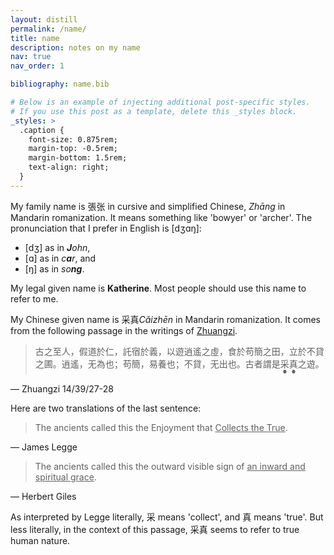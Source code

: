 ```yaml
---
layout: distill
permalink: /name/
title: name
description: notes on my name
nav: true
nav_order: 1

bibliography: name.bib

# Below is an example of injecting additional post-specific styles.
# If you use this post as a template, delete this _styles block.
_styles: >
  .caption {
    font-size: 0.875rem;
    margin-top: -0.5rem;
    margin-bottom: 1.5rem;
    text-align: right;
  }
---
```


My family name is <span lang="zh">張</span><d-footnote>张 in cursive and simplified Chinese, <i>Zhāng</i> in Mandarin romanization</d-footnote>. It means something like 'bowyer' or 'archer'. The pronunciation that I prefer in English is <span style="font-weight: normal;">[dʒɑŋ]</span>: 

- <span style="font-weight: normal;">[dʒ]</span> as in _**J**ohn_, 
- <span style="font-weight: normal;">[ɑ]</span> as in _c**a**r_, and 
- <span style="font-weight: normal;">[ŋ]</span> as in _so**ng**_.

My legal given name is **Katherine**. Most people should use this name to refer to me.

My Chinese given name is <span lang="zh">采真</span><d-footnote><i>Cǎizhēn</i> in Mandarin romanization</d-footnote>. It comes from the following passage in the writings of [Zhuangzi](https://plato.stanford.edu/entries/zhuangzi/).

> <span lang="zh" style="font-style: normal; text-emphasis-position: under;">古之至人，假道於仁，託宿於義，以遊逍遙之虛，食於苟簡之田，立於不貸之圃。逍遙，无為也；苟簡，易養也；不貸，无出也。古者謂是<span style="text-emphasis: circle;">采真</span>之遊。</span>

<div class="caption">
  — Zhuangzi 14/39/27-28<d-cite key="icszhuangzi"></d-cite>
</div>

Here are two translations of the last sentence:

> The ancients called this the Enjoyment that <u>Collects the True</u>.

<div class="caption">
  — James Legge<d-cite key="legge1891"></d-cite>
</div>

> The ancients called this the outward visible sign of <u>an inward and spiritual grace</u>.

<div class="caption">
  — Herbert Giles<d-cite key="giles1889"></d-cite>
</div>

As interpreted by Legge literally, <span lang="zh">采</span> means 'collect', and <span lang="zh">真</span> means 'true'. But less literally, in the context of this passage, <span lang="zh">采真</span> seems to refer to true human nature.<d-cite key="chong2011"></d-cite>
